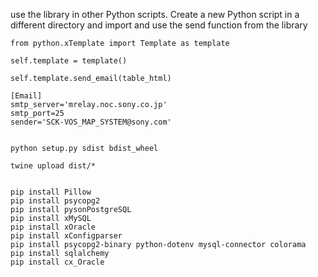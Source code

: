 use the library in other Python scripts. 
Create a new Python script in a different directory and 
import and use the send function from the library

```
from python.xTemplate import Template as template

self.template = template()

self.template.send_email(table_html)

[Email]
smtp_server='mrelay.noc.sony.co.jp'
smtp_port=25
sender='SCK-VOS_MAP_SYSTEM@sony.com'


python setup.py sdist bdist_wheel

twine upload dist/*


pip install Pillow
pip install psycopg2
pip install pysonPostgreSQL
pip install xMySQL
pip install xOracle
pip install xConfigparser
pip install psycopg2-binary python-dotenv mysql-connector colorama
pip install sqlalchemy
pip install cx_Oracle
```

